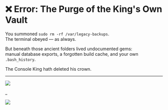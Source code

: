 # ❌ Error: The Purge of the King's Own Vault

You summoned `sudo rm -rf /var/legacy-backups`.  
The terminal obeyed — as always.

But beneath those ancient folders lived undocumented gems:  
manual database exports, a forgotten build cache, and your own `.bash_history`.

The Console King hath deleted his crown.

---

<a href="../../glossary.md">
  <img src="https://img.shields.io/badge/Consult%20the%20DevLore%20Glossary-5dade2?style=for-the-badge"/>
</a>

_

<a href="../../start-game.md">
  <img src="https://img.shields.io/badge/The%20clouds%20collapsed…%20retry%20your%20ritual.-slategray?style=for-the-badge"/>
</a>
